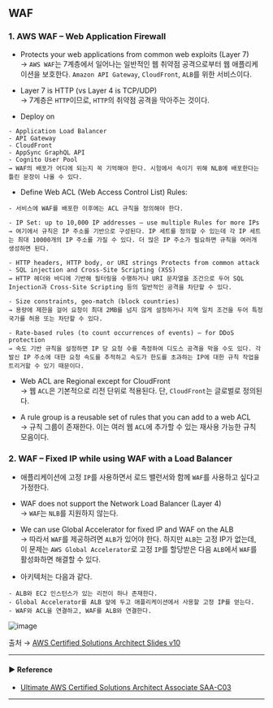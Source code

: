 ## WAF
### 1. AWS WAF – Web Application Firewall
- Protects your web applications from common web exploits (Layer 7)  
→ `AWS WAF`는 7계층에서 일어나는 일반적인 웹 취약점 공격으로부터 웹 애플리케이션을 보호한다. `Amazon API Gateway`, `CloudFront`, `ALB`를 위한 서비스이다.

- Layer 7 is HTTP (vs Layer 4 is TCP/UDP)  
→ 7계층은 `HTTP`이므로, `HTTP`의 취약점 공격을 막아주는 것이다.

- Deploy on
~~~
- Application Load Balancer
- API Gateway
- CloudFront
- AppSync GraphQL API
- Cognito User Pool
→ WAF의 배포가 어디에 되는지 꼭 기억해야 한다. 시험에서 속이기 위해 NLB에 배포한다는 틀린 문장이 나올 수 있다.
~~~

- Define Web ACL (Web Access Control List) Rules:
~~~
- 서비스에 WAF를 배포한 이후에는 ACL 규칙을 정의해야 한다.

- IP Set: up to 10,000 IP addresses – use multiple Rules for more IPs
→ 여기에서 규칙은 IP 주소를 기반으로 구성된다. IP 세트를 정의할 수 있는데 각 IP 세트는 최대 10000개의 IP 주소를 가질 수 있다. 더 많은 IP 주소가 필요하면 규칙을 여러개 생성하면 된다.

- HTTP headers, HTTP body, or URI strings Protects from common attack - SQL injection and Cross-Site Scripting (XSS)
→ HTTP 헤더와 바디에 기반해 필터링을 수행하거나 URI 문자열을 조건으로 두어 SQL Injection과 Cross-Site Scripting 등의 일반적인 공격을 차단할 수 있다.

- Size constraints, geo-match (block countries)
→ 용량에 제한을 걸어 요청이 최대 2MB를 넘지 않게 설정하거나 지역 일치 조건을 두어 특정 국가를 허용 또는 차단할 수 있다.

- Rate-based rules (to count occurrences of events) – for DDoS protection
→ 속도 기반 규칙을 설정하면 IP 당 요청 수를 측정하여 디도스 공격을 막을 수도 있다. 각 발신 IP 주소에 대한 요청 속도를 추적하고 속도가 한도를 초과하는 IP에 대한 규칙 작업을 트리거할 수 있기 때문이다.
~~~

- Web ACL are Regional except for CloudFront  
→ 웹 `ACL`은 기본적으로 리전 단위로 적용된다. 단, `CloudFront`는 글로벌로 정의된다.

- A rule group is a reusable set of rules that you can add to a web ACL  
→ 규칙 그룹이 존재한다. 이는 여러 웹 `ACL`에 추가할 수 있는 재사용 가능한 규칙 모음이다.

### 2. WAF – Fixed IP while using WAF with a Load Balancer
- 애플리케이션에 고정 `IP`를 사용하면서 로드 밸런서와 함께 `WAF`를 사용하고 싶다고 가정한다.

- WAF does not support the Network Load Balancer (Layer 4)  
→ `WAF`는 `NLB`를 지원하지 않는다. 

- We can use Global Accelerator for fixed IP and WAF on the ALB  
→ 따라서 `WAF`를 제공하려면 `ALB`가 있어야 한다. 하지만 `ALB`는 고정 IP가 없는데, 이 문제는 `AWS Global Accelerator`로 고정 `IP`를 할당받은 다음 `ALB`에서 `WAF`를 활성화하면 해결할 수 있다.

- 아키텍처는 다음과 같다.
~~~
- ALB와 EC2 인스턴스가 있는 리전이 하나 존재한다. 
- Global Accelerator를 ALB 앞에 두고 애플리케이션에서 사용할 고정 IP를 얻는다.
- WAF와 ACL을 연결하고, WAF를 ALB와 연결한다.
~~~ 

![image](https://user-images.githubusercontent.com/97398071/236870603-4e50501f-379d-444a-beff-baa0f4f4209a.png)

출처 → [AWS Certified Solutions Architect Slides v10](https://courses.datacumulus.com/downloads/certified-solutions-architect-pn9/)

---
#### ▶ Reference
- [Ultimate AWS Certified Solutions Architect Associate SAA-C03](https://www.udemy.com/course/aws-certified-solutions-architect-associate-saa-c03/)
---
